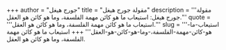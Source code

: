+++
author = "جورج هيغل"
title = "مقولة جورج هيغل"
description = '''مقولة جورج هيغل: استيعاب ما هو كائن مهمة الفلسفة، وما هو كائن هو العقل.'''
quote = '''استيعاب ما هو كائن مهمة الفلسفة، وما هو كائن هو العقل.'''
slug = '''استيعاب-ما-هو-كائن-مهمة-الفلسفة،-وما-هو-كائن-هو-العقل'''
+++
استيعاب ما هو كائن مهمة الفلسفة، وما هو كائن هو العقل.
